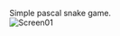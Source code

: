 Simple pascal snake game.<br/>
<img src="https://camo.githubusercontent.com/e5b25c8caf779ebf8dacfdcf08af7aff563cec7e/687474703a2f2f7331352e706f7374696d672e6f72672f39716e6f786261756a2f736e616b655f6d696e696d616c2e706e67" alt="Screen01" />

